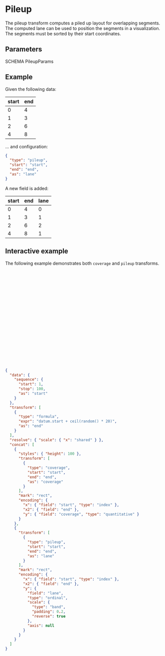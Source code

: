 # Pileup

The pileup transform computes a piled up layout for overlapping segments. The
computed lane can be used to position the segments in a visualization.
The segments must be sorted by their start coordinates.

## Parameters

SCHEMA PileupParams

## Example

Given the following data:

| start | end |
| ----- | --- |
| 0     | 4   |
| 1     | 3   |
| 2     | 6   |
| 4     | 8   |

... and configuration:

```json
{
  "type": "pileup",
  "start": "start",
  "end": "end",
  "as": "lane"
}
```

A new field is added:

| start | end | lane |
| ----- | --- | ---- |
| 0     | 4   | 0    |
| 1     | 3   | 1    |
| 2     | 6   | 2    |
| 4     | 8   | 1    |

## Interactive example

The following example demonstrates both `coverage` and `pileup` transforms.

<div class="embed-example">
<div class="embed-container" style="height: 300px"></div>
<div class="embed-spec">

```json
{
  "data": {
    "sequence": {
      "start": 1,
      "stop": 100,
      "as": "start"
    }
  },
  "transform": [
    {
      "type": "formula",
      "expr": "datum.start + ceil(random() * 20)",
      "as": "end"
    }
  ],
  "resolve": { "scale": { "x": "shared" } },
  "concat": [
    {
      "styles": { "height": 100 },
      "transform": [
        {
          "type": "coverage",
          "start": "start",
          "end": "end",
          "as": "coverage"
        }
      ],
      "mark": "rect",
      "encoding": {
        "x": { "field": "start", "type": "index" },
        "x2": { "field": "end" },
        "y": { "field": "coverage", "type": "quantitative" }
      }
    },
    {
      "transform": [
        {
          "type": "pileup",
          "start": "start",
          "end": "end",
          "as": "lane"
        }
      ],
      "mark": "rect",
      "encoding": {
        "x": { "field": "start", "type": "index" },
        "x2": { "field": "end" },
        "y": {
          "field": "lane",
          "type": "ordinal",
          "scale": {
            "type": "band",
            "padding": 0.2,
            "reverse": true
          },
          "axis": null
        }
      }
    }
  ]
}
```
